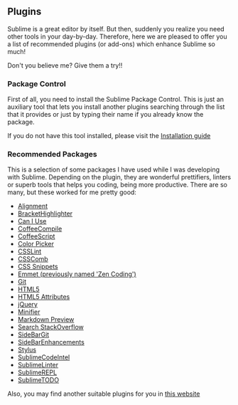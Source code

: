 ## Plugins

Sublime is a great editor by itself. But then, suddenly you realize you need other tools in your day-by-day. Therefore, here we are pleased to offer you a list of recommended plugins (or add-ons) which enhance Sublime so much!

Don't you believe me? Give them a try!!



### Package Control

First of all, you need to install the Sublime Package Control. This is just an auxiliary tool that lets you install another plugins searching through the list that it provides or just by typing their name if you already know the package.

If you do not have this tool installed, please visit the [Installation guide][1]



### Recommended Packages

This is a selection of some packages I have used while I was developing with Sublime. Depending on the plugin, they are wonderful prettifiers, linters or superb tools that helps you coding, being more productive. There are so many, but these worked for me pretty good:

- [Alignment](https://github.com/wbond/sublime_alignment)
- [BracketHighlighter](https://github.com/facelessuser/BracketHighlighter)
- [Can I Use](https://github.com/Azd325/sublime-text-caniuse)
- [CoffeeCompile](https://github.com/surjikal/sublime-coffee-compile)
- [CoffeeScript](https://github.com/Xavura/CoffeeScript-Sublime-Plugin)
- [Color Picker](https://github.com/weslly/ColorPicker)
- [CSSLint](https://github.com/austinhappel/sublime-csslint)
- [CSSComb](https://github.com/miripiruni/CSScomb-for-Sublime)
- [CSS Snippets](https://github.com/joshnh/CSS-Snippets)
- [Emmet (previously named 'Zen Coding')](https://github.com/sergeche/emmet-sublime)
- [Git](https://github.com/kemayo/sublime-text-2-git)
- [HTML5](https://github.com/mrmartineau/HTML5)
- [HTML5 Attributes](https://github.com/agibsonsw/HTMLAttributes)
- [jQuery](https://github.com/SublimeText/jQuery)
- [Minifier](https://github.com/bistory/Sublime-Minifier)
- [Markdown Preview](https://github.com/ogom/sublimetext-markdown-slideshow)
- [Search StackOverflow](https://github.com/ericmartel/Sublime-Text-2-Stackoverflow-Plugin)
- [SideBarGit](https://github.com/SublimeText/SideBarGit)
- [SideBarEnhancements](https://github.com/titoBouzout/SideBarEnhancements)
- [Stylus](https://github.com/billymoon/Stylus)
- [SublimeCodeIntel](https://github.com/Kronuz/SublimeCodeIntel)
- [SublimeLinter](https://github.com/SublimeLinter/SublimeLinter)
- [SublimeREPL](https://github.com/wuub/SublimeREPL)
- [SublimeTODO](https://github.com/robcowie/SublimeTODO)


Also, you may find another suitable plugins for you in [this website][2]

[1]: ./Installation.md
[2]: http://wbond.net/sublime_packages
